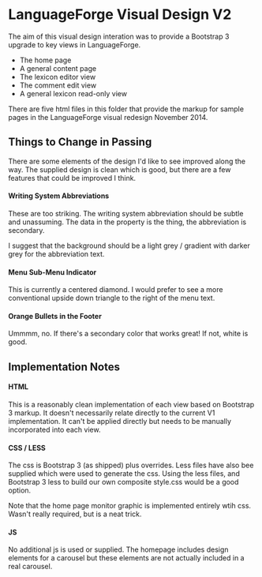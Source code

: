 # LanguageForge Visual Design V2 #

The aim of this visual design interation was to provide a Bootstrap 3 upgrade to key views in LanguageForge.

* The home page
* A general content page
* The lexicon editor view
* The comment edit view
* A general lexicon read-only view

There are five html files in this folder that provide the markup for sample pages in the LanguageForge visual redesign November 2014.

## Things to Change in Passing

There are some elements of the design I'd like to see improved along the way.  The supplied design is clean which is good, but there are a few features that could be improved I think.

#### Writing System Abbreviations

These are too striking.   The writing system abbreviation should be subtle and unassuming.  The data in the property is the thing, the abbreviation is secondary.

I suggest that the background should be a light grey / gradient with darker grey for the abbreviation text.

#### Menu Sub-Menu Indicator

This is currently a centered diamond.  I would prefer to see a more conventional upside down triangle to the right of the menu text.

#### Orange Bullets in the Footer

Ummmm, no.  If there's a secondary color that works great!  If not, white is good.

## Implementation Notes ##

#### HTML

This is a reasonably clean implementation of each view based on Bootstrap 3 markup.  It doesn't necessarily relate directly to the current V1 implementation.  It can't be applied directly but needs to be manually incorporated into each view.

#### CSS / LESS

The css is Bootstrap 3 (as shipped) plus overrides.  Less files have also bee supplied which were used to generate the css.  Using the less files, and Bootstrap 3 less to build our own composite style.css would be a good option.

Note that the home page monitor graphic is implemented entirely wtih css.  Wasn't really required, but is a neat trick.

#### JS

No additional js is used or supplied.  The homepage includes design elements for a carousel but these elements are not actually included in a real carousel.
